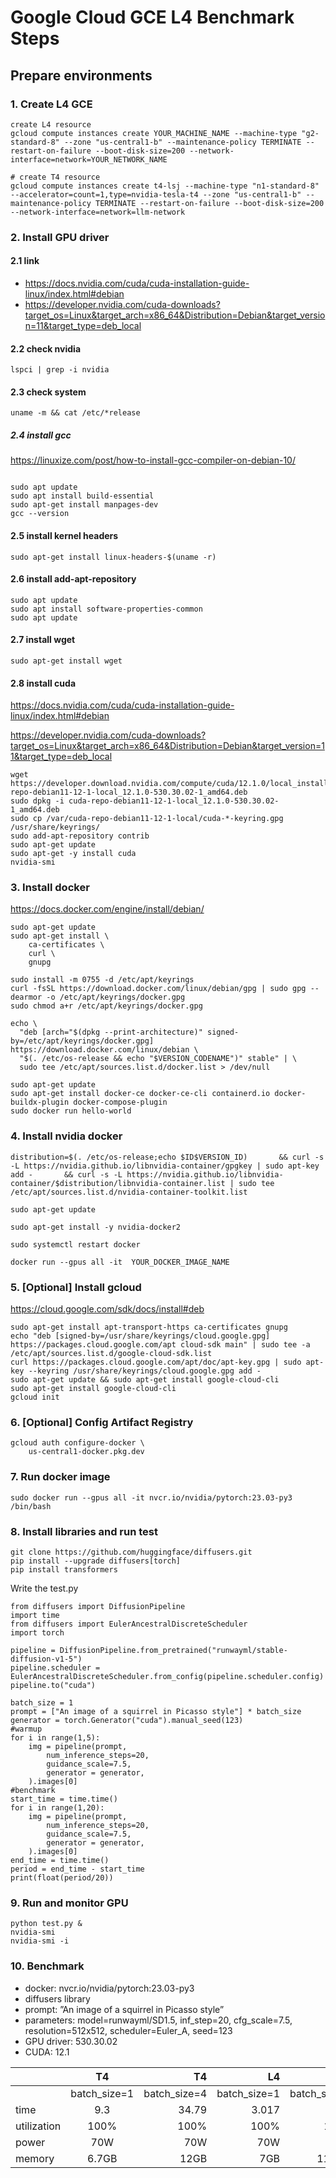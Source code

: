 # Google Cloud GCE L4 Benchmark Steps

## Prepare environments
### 1. Create L4 GCE
```
create L4 resource
gcloud compute instances create YOUR_MACHINE_NAME --machine-type "g2-standard-8" --zone "us-central1-b" --maintenance-policy TERMINATE --restart-on-failure --boot-disk-size=200 --network-interface=network=YOUR_NETWORK_NAME

# create T4 resource
gcloud compute instances create t4-lsj --machine-type "n1-standard-8" --accelerator=count=1,type=nvidia-tesla-t4 --zone "us-central1-b" --maintenance-policy TERMINATE --restart-on-failure --boot-disk-size=200 --network-interface=network=llm-network

```
### 2. Install GPU driver
#### 2.1 link
- https://docs.nvidia.com/cuda/cuda-installation-guide-linux/index.html#debian
- https://developer.nvidia.com/cuda-downloads?target_os=Linux&target_arch=x86_64&Distribution=Debian&target_version=11&target_type=deb_local

#### 2.2 check nvidia
```
lspci | grep -i nvidia
```

#### 2.3 check system
```
uname -m && cat /etc/*release
```

##### 2.4 install gcc

https://linuxize.com/post/how-to-install-gcc-compiler-on-debian-10/
```

sudo apt update
sudo apt install build-essential
sudo apt-get install manpages-dev
gcc --version
```

#### 2.5 install kernel headers
```
sudo apt-get install linux-headers-$(uname -r)
```
#### 2.6 install add-apt-repository
```
sudo apt update
sudo apt install software-properties-common
sudo apt update
```

#### 2.7 install wget
```
sudo apt-get install wget
```

#### 2.8 install cuda

https://docs.nvidia.com/cuda/cuda-installation-guide-linux/index.html#debian

https://developer.nvidia.com/cuda-downloads?target_os=Linux&target_arch=x86_64&Distribution=Debian&target_version=11&target_type=deb_local

```
wget https://developer.download.nvidia.com/compute/cuda/12.1.0/local_installers/cuda-repo-debian11-12-1-local_12.1.0-530.30.02-1_amd64.deb
sudo dpkg -i cuda-repo-debian11-12-1-local_12.1.0-530.30.02-1_amd64.deb
sudo cp /var/cuda-repo-debian11-12-1-local/cuda-*-keyring.gpg /usr/share/keyrings/
sudo add-apt-repository contrib
sudo apt-get update
sudo apt-get -y install cuda
nvidia-smi
```

### 3. Install docker

https://docs.docker.com/engine/install/debian/
```
sudo apt-get update
sudo apt-get install \
    ca-certificates \
    curl \
    gnupg

sudo install -m 0755 -d /etc/apt/keyrings
curl -fsSL https://download.docker.com/linux/debian/gpg | sudo gpg --dearmor -o /etc/apt/keyrings/docker.gpg
sudo chmod a+r /etc/apt/keyrings/docker.gpg

echo \
  "deb [arch="$(dpkg --print-architecture)" signed-by=/etc/apt/keyrings/docker.gpg] https://download.docker.com/linux/debian \
  "$(. /etc/os-release && echo "$VERSION_CODENAME")" stable" | \
  sudo tee /etc/apt/sources.list.d/docker.list > /dev/null

sudo apt-get update
sudo apt-get install docker-ce docker-ce-cli containerd.io docker-buildx-plugin docker-compose-plugin
sudo docker run hello-world
```
### 4. Install nvidia docker
```
distribution=$(. /etc/os-release;echo $ID$VERSION_ID)       && curl -s -L https://nvidia.github.io/libnvidia-container/gpgkey | sudo apt-key add -       && curl -s -L https://nvidia.github.io/libnvidia-container/$distribution/libnvidia-container.list | sudo tee /etc/apt/sources.list.d/nvidia-container-toolkit.list

sudo apt-get update

sudo apt-get install -y nvidia-docker2

sudo systemctl restart docker

docker run --gpus all -it  YOUR_DOCKER_IMAGE_NAME
```
### 5. [Optional] Install gcloud

https://cloud.google.com/sdk/docs/install#deb
```
sudo apt-get install apt-transport-https ca-certificates gnupg
echo "deb [signed-by=/usr/share/keyrings/cloud.google.gpg] https://packages.cloud.google.com/apt cloud-sdk main" | sudo tee -a /etc/apt/sources.list.d/google-cloud-sdk.list
curl https://packages.cloud.google.com/apt/doc/apt-key.gpg | sudo apt-key --keyring /usr/share/keyrings/cloud.google.gpg add -
sudo apt-get update && sudo apt-get install google-cloud-cli
sudo apt-get install google-cloud-cli
gcloud init
```

### 6. [Optional] Config Artifact Registry
```
gcloud auth configure-docker \
    us-central1-docker.pkg.dev
```
### 7. Run docker image
```
sudo docker run --gpus all -it nvcr.io/nvidia/pytorch:23.03-py3 /bin/bash
```

### 8. Install libraries and run test
```
git clone https://github.com/huggingface/diffusers.git
pip install --upgrade diffusers[torch]
pip install transformers
```
Write the test.py
```
from diffusers import DiffusionPipeline
import time
from diffusers import EulerAncestralDiscreteScheduler
import torch

pipeline = DiffusionPipeline.from_pretrained("runwayml/stable-diffusion-v1-5")
pipeline.scheduler = EulerAncestralDiscreteScheduler.from_config(pipeline.scheduler.config)
pipeline.to("cuda")

batch_size = 1
prompt = ["An image of a squirrel in Picasso style"] * batch_size
generator = torch.Generator("cuda").manual_seed(123)
#warmup
for i in range(1,5):
    img = pipeline(prompt,
        num_inference_steps=20,
        guidance_scale=7.5,
        generator = generator,
    ).images[0]
#benchmark
start_time = time.time()
for i in range(1,20):
    img = pipeline(prompt,
        num_inference_steps=20,
        guidance_scale=7.5,
        generator = generator,
    ).images[0]
end_time = time.time()
period = end_time - start_time
print(float(period/20))
```
### 9. Run and monitor GPU
```
python test.py &
nvidia-smi
nvidia-smi -i
```

### 10. Benchmark

- docker: nvcr.io/nvidia/pytorch:23.03-py3
- diffusers library
- prompt: ”An image of a squirrel in Picasso style”
- parameters: model=runwayml/SD1.5, inf_step=20, cfg_scale=7.5, resolution=512x512, scheduler=Euler_A, seed=123
- GPU driver: 530.30.02
- CUDA: 12.1


|               |     T4       |      T4      |     L4       |     L4       |
|---------------|:------------:|-------------:|-------------:|-------------:|
|               | batch_size=1 | batch_size=4 | batch_size=1 | batch_size=4 |
|     time      |    9.3       |     34.79    |     3.017    |     11.23    |
|  utilization  |    100%      |     100%     |     100%     |     100%     |
|     power     |    70W       |     70W      |     70W      |     70W      |
|     memory    |    6.7GB     |     12GB     |     7GB      |     11.5GB   |
